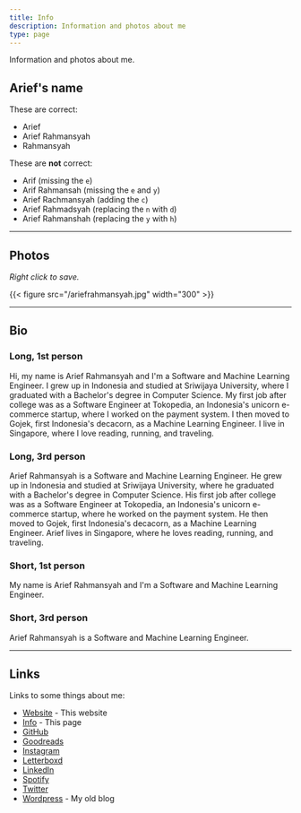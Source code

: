 ```yaml
---
title: Info
description: Information and photos about me
type: page
---
```


Information and photos about me.

## Arief's name

These are correct:

- Arief
- Arief Rahmansyah
- Rahmansyah

These are **not** correct:

- Arif (missing the `e`)
- Arif Rahmansah (missing the `e` and `y`)
- Arief Rachmansyah (adding the `c`)
- Arief Rahmadsyah (replacing the `n` with `d`)
- Arief Rahmanshah (replacing the `y` with `h`)

---

## Photos

*Right click to save.*

{{< figure src="/ariefrahmansyah.jpg" width="300" >}}

---

## Bio

### Long, 1st person

Hi, my name is Arief Rahmansyah and I'm a Software and Machine Learning Engineer. I grew up in Indonesia and studied at Sriwijaya University, where I graduated with a Bachelor's degree in Computer Science. My first job after college was as a Software Engineer at Tokopedia, an Indonesia's unicorn e-commerce startup, where I worked on the payment system. I then moved to Gojek, first Indonesia's decacorn, as a Machine Learning Engineer. I live in Singapore, where I love reading, running, and traveling.

### Long, 3rd person

Arief Rahmansyah is a Software and Machine Learning Engineer. He grew up in Indonesia and studied at Sriwijaya University, where he graduated with a Bachelor's degree in Computer Science. His first job after college was as a Software Engineer at Tokopedia, an Indonesia's unicorn e-commerce startup, where he worked on the payment system. He then moved to Gojek, first Indonesia's decacorn, as a Machine Learning Engineer. Arief lives in Singapore, where he loves reading, running, and traveling.

### Short, 1st person

My name is Arief Rahmansyah and I'm a Software and Machine Learning Engineer.

### Short, 3rd person

Arief Rahmansyah is a Software and Machine Learning Engineer.

---

## Links

Links to some things about me:

- [Website](/) - This website
- [Info](/info) - This page
- [GitHub](https://github.com/ariefrahmansyah)
- [Goodreads](https://www.goodreads.com/user/show/6221521-arief-rahmansyah)
- [Instagram](https://instagram.com/ariefrahmansyah)
- [Letterboxd](https://letterboxd.com/ariefrahmansyah)
- [LinkedIn](https://linkedin.com/in/ariefrahmansyah)
- [Spotify](https://open.spotify.com/user/ariefrahmansyah)
- [Twitter](https://twitter.com/ariefr23)
- [Wordpress](https://ariefrahmansyah.wordpress.com) - My old blog
